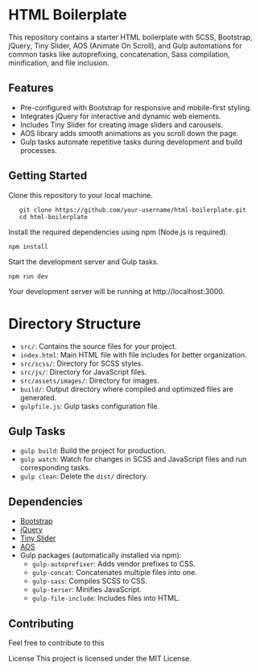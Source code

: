 # HTML Boilerplate

This repository contains a starter HTML boilerplate with SCSS, Bootstrap, jQuery, Tiny Slider, AOS (Animate On Scroll), and Gulp automations for common tasks like autoprefixing, concatenation, Sass compilation, minification, and file inclusion.

## Features

- Pre-configured with Bootstrap for responsive and mobile-first styling.
- Integrates jQuery for interactive and dynamic web elements.
- Includes Tiny Slider for creating image sliders and carousels.
- AOS library adds smooth animations as you scroll down the page.
- Gulp tasks automate repetitive tasks during development and build processes.

## Getting Started

Clone this repository to your local machine.

```
   git clone https://github.com/your-username/html-boilerplate.git
   cd html-boilerplate
```

Install the required dependencies using npm (Node.js is required).

```
npm install
```

Start the development server and Gulp tasks.

```
npm run dev
```

Your development server will be running at http://localhost:3000.

# Directory Structure

- `src/`: Contains the source files for your project.
- `index.html`: Main HTML file with file includes for better organization.
- `src/scss/`: Directory for SCSS styles.
- `src/js/`: Directory for JavaScript files.
- `src/assets/images/`: Directory for images.
- `build/`: Output directory where compiled and optimized files are generated.
- `gulpfile.js`: Gulp tasks configuration file.

## Gulp Tasks

- `gulp build`: Build the project for production.
- `gulp watch`: Watch for changes in SCSS and JavaScript files and run corresponding tasks.
- `gulp clean`: Delete the `dist/` directory.

## Dependencies

- [Bootstrap](https://getbootstrap.com/docs/5.2/getting-started/introduction/)
- [jQuery](https://jquery.com/)
- [Tiny Slider](https://github.com/ganlanyuan/tiny-slider)
- [AOS](https://michalsnik.github.io/aos/)
- Gulp packages (automatically installed via npm):
  - `gulp-autoprefixer`: Adds vendor prefixes to CSS.
  - `gulp-concat`: Concatenates multiple files into one.
  - `gulp-sass`: Compiles SCSS to CSS.
  - `gulp-terser`: Minifies JavaScript.
  - `gulp-file-include`: Includes files into HTML.

## Contributing

Feel free to contribute to this

License
This project is licensed under the MIT License.
